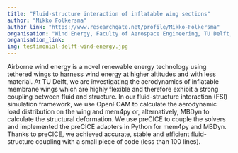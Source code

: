 ```yaml
---
title: "Fluid-structure interaction of inflatable wing sections"
author: "Mikko Folkersma"
author_link: "https://www.researchgate.net/profile/Mikko-Folkersma"
organisation: "Wind Energy, Faculty of Aerospace Engineering, TU Delft, The Netherlands"
organisation_link:
img: testimonial-delft-wind-energy.jpg
---
```

Airborne wind energy is a novel renewable energy technology using tethered wings to harness wind energy at higher altitudes and with less material. At TU Delft, we are investigating the aerodynamics of inflatable membrane wings which are highly flexible and therefore exhibit a strong coupling between fluid and structure. In our fluid-structure interaction (FSI) simulation framework, we use OpenFOAM to calculate the aerodynamic load distribution on the wing and mem4py or, alternatively, MBDyn to calculate the structural deformation. We use preCICE to couple the solvers and implemented the preCICE adapters in Python for mem4py and MBDyn. Thanks to preCICE, we achieved accurate, stable and efficient fluid-structure coupling with a small piece of code (less than 100 lines).
